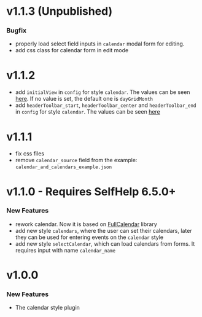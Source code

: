 # v1.1.3 (Unpublished)
### Bugfix
 - properly load select field inputs in `calendar` modal form for editing.
 - add css class for calendar form in edit mode

# v1.1.2
 - add `initialView` in `config` for style `calendar`. The values can be seen [here](https://fullcalendar.io/docs/initialView). If no value is set, the default one is `dayGridMonth`
 - add `headerToolbar_start`, `headerToolbar_center` and `headerToolbar_end` in `config` for style `calendar`. The values can be seen [here](https://fullcalendar.io/docs/headerToolbar)

# v1.1.1
 - fix css files
 - remove `calendar_source` field from the example: `calendar_and_calendars_example.json`

# v1.1.0 - Requires SelfHelp 6.5.0+
### New Features
 - rework calendar. Now it is based  on [FullCalendar](https://fullcalendar.io) library
 - add new style `calendars`, where the user can set their calendars, later they can be used for entering events on the `calendar` style
 - add new style `selectCalendar`, which can load calendars from forms. It requires input with name `calendar_name`

# v1.0.0

### New Features

 - The calendar style plugin
